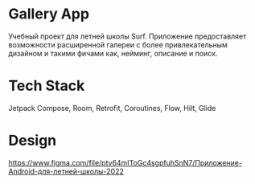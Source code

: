 # Gallery App
Учебный проект для летней школы Surf. Приложение предоставляет возможности расширенной галереи с более привлекательным дизайном и такими фичами как, нейминг, описание и поиск.

# Tech Stack
Jetpack Compose, Room, Retrofit, Coroutines, Flow, Hilt, Glide

# Design
https://www.figma.com/file/ptv64mIToGc4sgpfuhSnN7/Приложение-Android-для-летней-школы-2022
